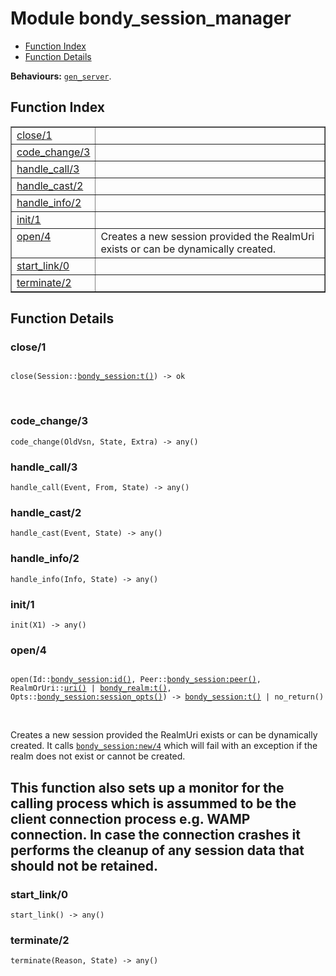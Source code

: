 

# Module bondy_session_manager #
* [Function Index](#index)
* [Function Details](#functions)

__Behaviours:__ [`gen_server`](gen_server.md).

<a name="index"></a>

## Function Index ##


<table width="100%" border="1" cellspacing="0" cellpadding="2" summary="function index"><tr><td valign="top"><a href="#close-1">close/1</a></td><td></td></tr><tr><td valign="top"><a href="#code_change-3">code_change/3</a></td><td></td></tr><tr><td valign="top"><a href="#handle_call-3">handle_call/3</a></td><td></td></tr><tr><td valign="top"><a href="#handle_cast-2">handle_cast/2</a></td><td></td></tr><tr><td valign="top"><a href="#handle_info-2">handle_info/2</a></td><td></td></tr><tr><td valign="top"><a href="#init-1">init/1</a></td><td></td></tr><tr><td valign="top"><a href="#open-4">open/4</a></td><td>
Creates a new session provided the RealmUri exists or can be dynamically
created.</td></tr><tr><td valign="top"><a href="#start_link-0">start_link/0</a></td><td></td></tr><tr><td valign="top"><a href="#terminate-2">terminate/2</a></td><td></td></tr></table>


<a name="functions"></a>

## Function Details ##

<a name="close-1"></a>

### close/1 ###

<pre><code>
close(Session::<a href="bondy_session.md#type-t">bondy_session:t()</a>) -&gt; ok
</code></pre>
<br />

<a name="code_change-3"></a>

### code_change/3 ###

`code_change(OldVsn, State, Extra) -> any()`

<a name="handle_call-3"></a>

### handle_call/3 ###

`handle_call(Event, From, State) -> any()`

<a name="handle_cast-2"></a>

### handle_cast/2 ###

`handle_cast(Event, State) -> any()`

<a name="handle_info-2"></a>

### handle_info/2 ###

`handle_info(Info, State) -> any()`

<a name="init-1"></a>

### init/1 ###

`init(X1) -> any()`

<a name="open-4"></a>

### open/4 ###

<pre><code>
open(Id::<a href="bondy_session.md#type-id">bondy_session:id()</a>, Peer::<a href="bondy_session.md#type-peer">bondy_session:peer()</a>, RealmOrUri::<a href="#type-uri">uri()</a> | <a href="bondy_realm.md#type-t">bondy_realm:t()</a>, Opts::<a href="bondy_session.md#type-session_opts">bondy_session:session_opts()</a>) -&gt; <a href="bondy_session.md#type-t">bondy_session:t()</a> | no_return()
</code></pre>
<br />

Creates a new session provided the RealmUri exists or can be dynamically
created.
It calls [`bondy_session:new/4`](bondy_session.md#new-4) which will fail with an exception
if the realm does not exist or cannot be created.

This function also sets up a monitor for the calling process which is
assummed to be the client connection process e.g. WAMP connection. In case
the connection crashes it performs the cleanup of any session data that
should not be retained.
-----------------------------------------------------------------------------

<a name="start_link-0"></a>

### start_link/0 ###

`start_link() -> any()`

<a name="terminate-2"></a>

### terminate/2 ###

`terminate(Reason, State) -> any()`

